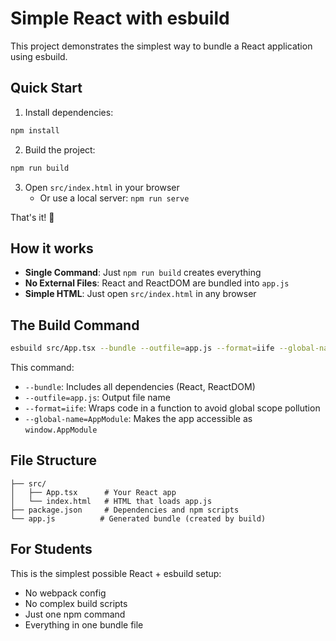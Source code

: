 # Simple React with esbuild

This project demonstrates the simplest way to bundle a React application using esbuild.

## Quick Start

1. Install dependencies:
```bash
npm install
```

2. Build the project:
```bash
npm run build
```

3. Open `src/index.html` in your browser
   - Or use a local server: `npm run serve`

That's it! 🎉

## How it works

- **Single Command**: Just `npm run build` creates everything
- **No External Files**: React and ReactDOM are bundled into `app.js`
- **Simple HTML**: Just open `src/index.html` in any browser

## The Build Command

```bash
esbuild src/App.tsx --bundle --outfile=app.js --format=iife --global-name=AppModule
```

This command:
- `--bundle`: Includes all dependencies (React, ReactDOM)
- `--outfile=app.js`: Output file name
- `--format=iife`: Wraps code in a function to avoid global scope pollution
- `--global-name=AppModule`: Makes the app accessible as `window.AppModule`

## File Structure

```
├── src/
│   ├── App.tsx      # Your React app
│   └── index.html   # HTML that loads app.js
├── package.json     # Dependencies and npm scripts
└── app.js          # Generated bundle (created by build)
```

## For Students

This is the simplest possible React + esbuild setup:
- No webpack config
- No complex build scripts
- Just one npm command
- Everything in one bundle file
